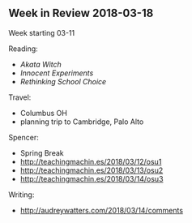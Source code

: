 ## Week in Review 2018-03-18

Week starting 03-11

Reading:
* _Akata Witch_
* _Innocent Experiments_
* _Rethinking School Choice_

Travel:
* Columbus OH 
* planning trip to Cambridge, Palo Alto

Spencer:
* Spring Break
* http://teachingmachin.es/2018/03/12/osu1
* http://teachingmachin.es/2018/03/13/osu2
* http://teachingmachin.es/2018/03/14/osu3

Writing:
* http://audreywatters.com/2018/03/14/comments
